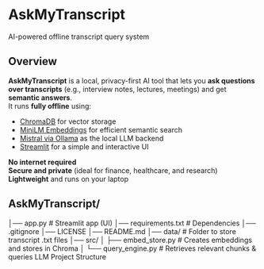 # AskMyTranscript   
AI-powered offline transcript query system  

## Overview  
**AskMyTranscript** is a local, privacy-first AI tool that lets you **ask questions over transcripts** (e.g., interview notes, lectures, meetings) and get **semantic answers**.  
It runs **fully offline** using:  
- [ChromaDB](https://www.trychroma.com/) for vector storage  
- [MiniLM Embeddings](https://huggingface.co/sentence-transformers/all-MiniLM-L6-v2) for efficient semantic search  
- [Mistral via Ollama](https://ollama.ai/) as the local LLM backend  
- [Streamlit](https://streamlit.io/) for a simple and interactive UI  

 **No internet required**  
 **Secure and private** (ideal for finance, healthcare, and research)  
 **Lightweight** and runs on your laptop  

## AskMyTranscript/
│── app.py # Streamlit app (UI)
│── requirements.txt # Dependencies
│── .gitignore
│── LICENSE
│── README.md
│── data/ # Folder to store transcript .txt files
│── src/
│ ├── embed_store.py # Creates embeddings and stores in Chroma
│ └── query_engine.py # Retrieves relevant chunks & queries LLM Project Structure  

